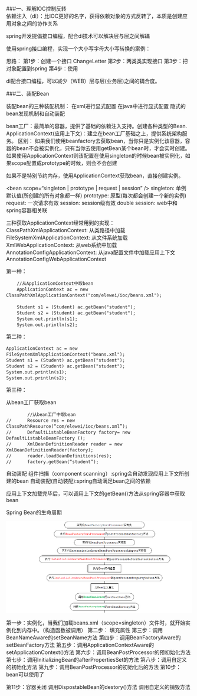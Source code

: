 ###一、理解IOC控制反转  
依赖注入（di）：比IOC更好的名字，获得依赖对象的方式反转了，本质是创建应用对象之间的协作关系

spring开发提倡接口编程，配合di技术可以解决层与层之间解耦

使用spring接口编程，实现一个大小写字母大小写转换的案例：

思路：
第1步：创建一个接口 ChangeLetter
第2步：两类类实现接口
第3步：把对象配置到spring
第4步：使用


di配合接口编程，可以减少（WEB）层与层(业务层)之间的耦合度。


###二、装配Bean

装配bean的三种装配机制：
在xml进行显式配置
在java中进行显式配置
隐式的bean发现机制和自动装配

bean工厂：最简单的容器，提供了基础的依赖注入支持。创建各种类型的Bean.
ApplicationContext(应用上下文)：建立在bean工厂基础之上，提供系统架构服务。
区别：
如果我们使用beanfactory去获取bean，当你只是实例化该容器，容器的bean不会被实例化，只有当你去使用getBean某个bean时，才会实时创建。
如果使用ApplicationContext则该配置在使用singleton的时候bean被实例化，如果scope配置成prototype的时候，则会不会创建

如果不是特别节约内存，使用ApplicationContext获取bean，直接创建实例。


<bean scope=“singleton | prototype | request | session” />
singleton: 单例 默认值(所创建的所有对象都一样)
prototype: 原型(每次都会创建一个新的实例)
request: 一次请求有效
session: session级有效
double session: web中和spring容器相关联 


三种获取ApplicationContext经常用到的实现：
ClassPathXmlApplicationContext: 从类路径中加载
FileSystemXmlApplicationContext: 从文件系统加载
XmlWebApplicationContext: 从web系统中加载
AnnotationConfigApplicationContext: 从java配置文件中加载应用上下文
AnnotationConfigWebApplicationContext

第一种：

		//从ApplicationContext中取bean
		ApplicationContext ac = new ClassPathXmlApplicationContext("com/elewei/ioc/beans.xml");
		
		Student s1 = (Student) ac.getBean("student");
		Student s2 = (Student) ac.getBean("student");
		System.out.println(s1);
		System.out.println(s2);
		
第二种：

	ApplicationContext ac = new FileSystemXmlApplicationContext("beans.xml");
	Student s1 = (Student) ac.getBean("student");
	Student s2 = (Student) ac.getBean("student");
	System.out.println(s1);
	System.out.println(s2);

第三种：



从bean工厂获取bean

			//从bean工厂中取bean
	//		Resource res = new ClassPathResource(“com/elewei/ioc/beans.xml”); 
	//		DefaultListableBeanFactory factory= new DefaultListableBeanFactory (); 
	//		XmlBeanDefinitionReader reader = new XmlBeanDefinitionReader(factory); 
	//		reader.loadBeanDefinitions(res);
	//		factory.getBean(“student”);


自动装配
组件扫描（component scanning）:spring会自动发现应用上下文所创建的bean
自动装配(自动装配):spring自动满足bean之间的依赖


应用上下文加载完毕后，可以调用上下文的getBean()方法从spring容器中获取bean

Spring Bean的生命周期 

![](bean生命周期.png)

第一步：实例化，当我们加载beans.xml（scope=singleton）文件时，就开始实例化到内存中。（构造函数被调用）
第二步： 填充属性
第三步：调用BeanNameAware的setBeanName方法
第四步：调用BeanFactoryAware的setBeanFactory方法
第五步：调用ApplicationContextAware的setApplicationContext()方法
第六步：调用BeanPostProcessor的预初始化方法
第七步：调用InitializingBean的afterPropertiesSet的方法
第八步：调用自定义的初始化方法
第九步：调用BeanPostProcessor的初始化后的方法
第10步：bean可以使用了


第11步：容器关闭
调用DispostableBean的destory()方法
调用自定义的销毁方法










